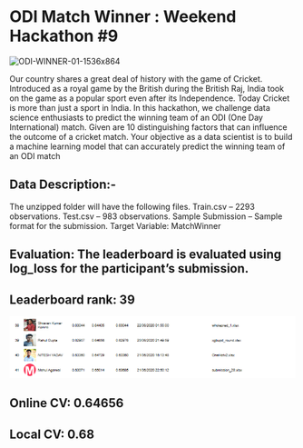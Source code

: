 # ODI Match Winner : Weekend Hackathon #9

![ODI-WINNER-01-1536x864](https://user-images.githubusercontent.com/56091634/85323777-46b58380-b4e6-11ea-8033-244a89774815.jpg)

Our country shares a great deal of history with the game of Cricket. Introduced as a royal game by the British during the British Raj, India took on the game as a popular sport even after its Independence. Today Cricket is more than just a sport in India. In this hackathon, we challenge data science enthusiasts to predict the winning team of an ODI (One Day International) match.
Given are 10 distinguishing factors that can influence the outcome of a cricket match. Your objective as a data scientist is to build a machine learning model that can accurately predict the winning team of an ODI match

## Data Description:-
The unzipped folder will have the following files.
Train.csv –  2293 observations.
Test.csv –  983 observations.
Sample Submission – Sample format for the submission.
Target Variable: MatchWinner

## Evaluation: The leaderboard is evaluated using log_loss for the participant’s submission.

## Leaderboard rank: 39

![](odi.png)

## Online CV: 0.64656

## Local CV: 0.68

